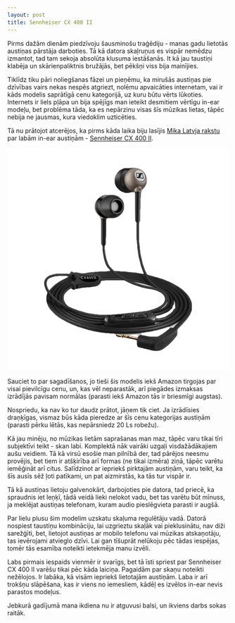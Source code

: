 ```yaml
---
layout: post
title: Sennheiser CX 400 II
---
```


Pirms dažām dienām piedzīvoju šausminošu traģēdiju - manas gadu lietotās austiņas pārstāja darboties. Tā kā datora skaļruņus es vispār nemēdzu izmantot, tad tam sekoja absolūta klusuma iestāšanās. It kā jau taustiņi klabēja un skārienpaliktnis bružājās, bet pēkšņi viss bija mainījies.

Tiklīdz tiku pāri noliegšanas fāzei un pieņēmu, ka mirušās austiņas pie dzīvības vairs nekas nespēs atgriezt, nolēmu apvaicāties internetam, vai ir kāds modelis saprātīgā cenu kategorijā, uz kuru būtu vērts lūkoties. Internets ir liels pļāpa un bija spējīgs man ieteikt desmitiem vērtīgu in-ear modeļu, bet problēma tāda, ka es nepārzinu visas šīs mūzikas lietas, tāpēc nebija ne jausmas, kura viedoklim uzticēties.

Tā nu prātojot atcerējos, ka pirms kāda laika biju lasījis [Mika Latvja rakstu](http://www.onkulis.com/2013/05/29/sennheiser-cx-400-ii/) par labām in-ear austiņām - [Sennheiser CX 400 II](http://en-uk.sennheiser.com/earphones-headphones-sound-isolating-cx-400-ii).

<img class="position center" src="/public/images/posts/sennheiser.png" alt="Sennheiser CX 400 II">

Sauciet to par sagadīšanos, jo tieši šis modelis iekš Amazon tirgojas par visai pievilcīgu cenu, un, kas vēl neparastāk, arī piegādes izmaksas izrādījās pavisam normālas (parasti iekš Amazon tās ir briesmīgi augstas).

Nospriedu, ka nav ko tur daudz prātot, jāņem tik ciet. Ja izrādīsies draņķīgas, vismaz būs kāda pieredze ar šīs cenu kategorijas austiņām (parasti pērku lētās, kas nepārsniedz 20 Ls robežu).

Kā jau minēju, no mūzikas lietām saprašanas man maz, tāpēc varu tikai tīri subjektīvi teikt - skan labi. Komplektā nāk vairāki uzgaļi visdažādākajiem aušu veidiem. Tā kā virsū esošie man pilnībā der, tad pārējos neesmu provējis, bet tiem ir atšķirība arī formas (ne tikai izmēra) ziņā, tāpēc varētu iemēģināt arī citus. Salīdzinot ar iepriekš pirktajām austiņām, varu teikt, ka šīs ausīs sēž ļoti patīkami, un pat aizmirstās, ka tās tur vispār ir.

Tā kā austiņas lietoju galvenokārt, darbojoties pie datora, tad priecē, ka spraudnis iet leņķī, tādā veidā lieki nelokot vadu, bet tas varētu būt mīnuss, ja meklējat austiņas telefonam, kuram audio pieslēgvieta parasti ir augšā.

Par lielu plusu šim modelim uzskatu skaļuma regulētāju vadā. Datorā nospiest taustiņu kombināciju, lai uzgrieztu skaļāk vai pieklusinātu, nav diži sarežģīti, bet, lietojot austiņas ar mobilo telefonu vai mūzikas atskaņotāju, tas ievērojami atvieglo dzīvi. Lai gan tīšuprāt nelūkoju pēc tādas iespējas, tomēr tās esamība noteikti ietekmēja manu izvēli.

Labs pirmais iespaids vienmēr ir svarīgs, bet tā īsti spriest par Sennheiser CX 400 II varēšu tikai pēc kāda laiciņa. Pagaidām par skaņu noteikti nežēlojos. Ir labāka, kā visām iepriekš lietotajām austiņām. Laba ir arī trokšņu slāpēšana, kas ir viens no iemesliem, kādēļ es izvēlos in-ear nevis parastos modeļus.

Jebkurā gadījumā mana ikdiena nu ir atguvusi balsi, un ikviens darbs sokas raitāk.
